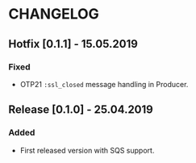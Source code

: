 CHANGELOG
=========

## Hotfix [0.1.1] - 15.05.2019
### Fixed
- OTP21 `:ssl_closed` message handling in Producer.

## Release [0.1.0] - 25.04.2019
### Added
- First released version with SQS support.
